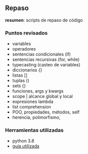 ## Repaso

**resumen**: scripts de repaso de código

### Puntos revisados

- variables
- operadores
- sentencias condicionales (if)
- sentencias recursivas (for, while)
- typecasting (casteo de variables)
- diccionarios {}
- listas []
- tuplas ()
- sets {} 
- funciones, args y kwargs
- scope | alcance global y local
- expresiones lambda
- list comprehension
- POO, propiedades, métodos, self
- herencia, polimorfismo, 

### Herramientas utilizadas

- python 3.8
- [guía utilizada](https://www.freecodecamp.org/news/the-ultimate-guide-to-python-from-beginner-to-intermediate-to-pro/)

